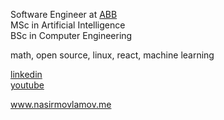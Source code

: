  Software Engineer at  <a href="https://abb-bank.az">ABB</a>
 <br/>
MSc in Artificial Intelligence
<br/>
BSc in Computer Engineering
<p>math, open source, linux, react, machine learning</p>
<p>
  <a href="https://az.linkedin.com/in/nasir-movlamov-322ab21b4">linkedin</a><br>
  <a href="https://www.youtube.com/channel/UCmE8Psks_-SDw9iG1nn6MpQ">youtube</a>
</p>
<p> 
 <a href="https://www.nasirmovlamov.me">www.nasirmovlamov.me </a>
</p>
